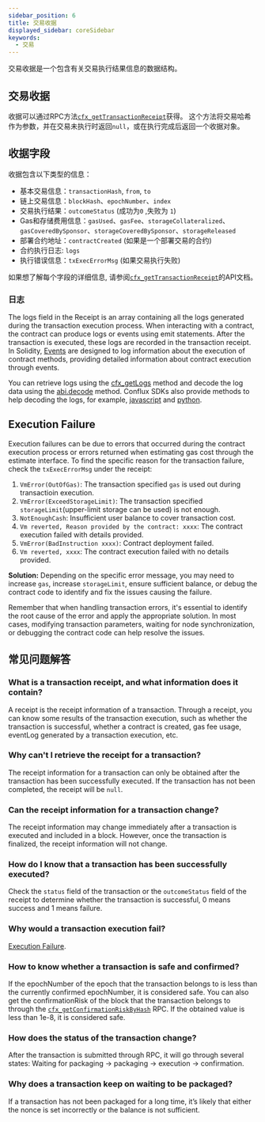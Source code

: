 ```yaml
---
sidebar_position: 6
title: 交易收据
displayed_sidebar: coreSidebar
keywords:
  - 交易
---
```


交易收据是一个包含有关交易执行结果信息的数据结构。

## 交易收据

收据可以通过RPC方法[`cfx_getTransactionReceipt`](/docs/core/build/json-rpc/cfx-namespace#cfx_gettransactionreceipt)获得。 这个方法将交易哈希作为参数，并在交易未执行时返回`null`，或在执行完成后返回一个收据对象。

## 收据字段

收据包含以下类型的信息：

- 基本交易信息：`transactionHash`, `from`, `to`
- 链上交易信息：`blockHash`、`epochNumber`、`index`
- 交易执行结果：`outcomeStatus` (成功为`0` ,失败为 `1`)
- Gas和存储费用信息：`gasUsed`、`gasFee`、`storageCollateralized`、`gasCoveredBySponsor`、`storageCoveredBySponsor`、`storageReleased`
- 部署合约地址：`contractCreated` (如果是一个部署交易的合约)
- 合约执行日志: `logs`
- 执行错误信息：`txExecErrorMsg` (如果交易执行失败)

如果想了解每个字段的详细信息, 请参阅[`cfx_getTransactionReceipt`](/docs/core/build/json-rpc/cfx-namespace#cfx_gettransactionreceipt)的API文档。

### 日志

The logs field in the Receipt is an array containing all the logs generated during the transaction execution process. When interacting with a contract, the contract can produce logs or events using emit statements. After the transaction is executed, these logs are recorded in the transaction receipt. In Solidity, [Events](https://docs.soliditylang.org/en/v0.8.23/contracts.html#events) are designed to log information about the execution of contract methods, providing detailed information about contract execution through events.

You can retrieve logs using the [cfx_getLogs](/docs/core/build/json-rpc/cfx-namespace#cfx_getlogs) method and decode the log data using the [abi.decode](https://docs.soliditylang.org/en/v0.8.23/contracts.html#events) method. Conflux SDKs also provide methods to help decoding the logs, for example, [javascript](https://docs.confluxnetwork.org/js-conflux-sdk/docs/interact_with_contract#how-to-decode-log) and [python](https://python-conflux-sdk.readthedocs.io/en/latest/examples/05-interact_with_contracts_and_process_logs.html#process-logs).

## Execution Failure

Execution failures can be due to errors that occurred during the contract execution process or errors returned when estimating gas cost through the estimate interface. To find the specific reason for the transaction failure, check the `txExecErrorMsg` under the receipt:

1. `VmError(OutOfGas)`: The transaction specified `gas` is used out during transactioin execution.
2. `VmError(ExceedStorageLimit)`: The transaction specified `storageLimit`(upper-limit storage can be used) is not enough.
3. `NotEnoughCash`: Insufficient user balance to cover transaction cost.
4. `Vm reverted, Reason provided by the contract: xxxx`: The contract execution failed with details provided.
5. `VmError(BadInstruction xxxx)`: Contract deployment failed.
6. `Vm reverted, xxxx`: The contract execution failed with no details provided.

**Solution:** Depending on the specific error message, you may need to increase `gas`, increase `storageLimit`, ensure sufficient balance, or debug the contract code to identify and fix the issues causing the failure.

Remember that when handling transaction errors, it's essential to identify the root cause of the error and apply the appropriate solution. In most cases, modifying transaction parameters, waiting for node synchronization, or debugging the contract code can help resolve the issues.

## 常见问题解答

### What is a transaction receipt, and what information does it contain?

A receipt is the receipt information of a transaction. Through a receipt, you can know some results of the transaction execution, such as whether the transaction is successful, whether a contract is created, gas fee usage, eventLog generated by a transaction execution, etc.

### Why can't I retrieve the receipt for a transaction?

The receipt information for a transaction can only be obtained after the transaction has been successfully executed. If the transaction has not been completed, the receipt will be `null`.

### Can the receipt information for a transaction change?

The receipt information may change immediately after a transaction is executed and included in a block. However, once the transaction is finalized, the receipt information will not change.

### How do I know that a transaction has been successfully executed?

Check the `status` field of the transaction or the `outcomeStatus` field of the receipt to determine whether the transaction is successful, 0 means success and 1 means failure.

### Why would a transaction execution fail?

[Execution Failure](./receipt.md#execution-failure).

### How to know whether a transaction is safe and confirmed?

If the epochNumber of the epoch that the transaction belongs to is less than the currently confirmed epochNumber, it is considered safe.
You can also get the confirmationRisk of the block that the transaction belongs to through the [`cfx_getConfirmationRiskByHash`](/docs/core/build/json-rpc/cfx-namespace/#cfx_getconfirmationriskbyhash) RPC.
If the obtained value is less than 1e-8, it is considered safe.

### How does the status of the transaction change?

After the transaction is submitted through RPC, it will go through several states: Waiting for packaging -> packaging -> execution -> confirmation.

### Why does a transaction keep on waiting to be packaged?

If a transaction has not been packaged for a long time, it’s likely that either the nonce is set incorrectly or the balance is not sufficient.
